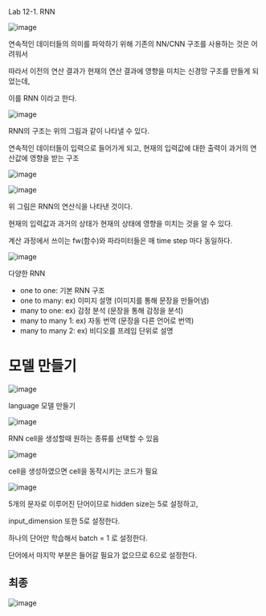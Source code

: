 Lab 12-1. RNN

![image](https://user-images.githubusercontent.com/79880336/136020909-82e0ecf0-393f-43f9-a65e-3bf77533b45b.png)


연속적인 데이터들의 의미를 파악하기 위해 기존의 NN/CNN 구조를 사용하는 것은 어려워서

따라서 이전의 연산 결과가 현재의 연산 결과에 영향을 미치는 신경망 구조를 만들게 되었는데, 

이를 RNN 이라고 한다.


![image](https://user-images.githubusercontent.com/79880336/136033269-bee77058-2d10-47db-b3b1-fe40ee2e557f.png)

RNN의 구조는 위의 그림과 같이 나타낼 수 있다.

연속적인 데이터들이 입력으로 들어가게 되고, 현재의 입력값에 대한 출력이 과거의 연산값에 영향을 받는 구조


![image](https://user-images.githubusercontent.com/79880336/136033458-ec1cb8ad-1ef4-4ff9-a22d-71b05071b8c3.png)


![image](https://user-images.githubusercontent.com/79880336/136033537-f6ce49a0-f65d-45b6-b396-e65f6cfb4c85.png)

위 그림은 RNN의 연산식을 나타낸 것이다.


현재의 입력값과 과거의 상태가 현재의 상태에 영향을 미치는 것을 알 수 있다.
 

계산 과정에서 쓰이는 fw(함수)와 파라미터들은 매 time step 마다 동일하다.
 
 
 ![image](https://user-images.githubusercontent.com/79880336/136033705-5fcbc468-7405-4ff9-ad1d-7682d3a190b8.png)


다양한 RNN
- one to one: 기본 RNN 구조
- one to many: ex) 이미지 설명 (이미지를 통해 문장을 만들어냄)
- many to one: ex) 감정 분석 (문장을 통해 감정을 분석)
- many to many 1: ex) 자동 번역 (문장을 다른 언어로 번역)
- many to many 2: ex) 비디오를 프레임 단위로 설명

# 모델 만들기

![image](https://user-images.githubusercontent.com/79880336/136398011-c7cf6435-9535-4321-b52d-ec5f510f607f.png)

language 모델 만들기

![image](https://user-images.githubusercontent.com/79880336/136398106-c0d359e4-ba42-48c8-b1c1-4ed501a3adc7.png)

RNN cell을 생성할때 원하는 종류를 선택할 수 있음

![image](https://user-images.githubusercontent.com/79880336/136398303-6cd539ae-8572-4251-aa61-25b820e3326b.png)

cell을 생성하였으면 cell을 동작시키는 코드가 필요

![image](https://user-images.githubusercontent.com/79880336/136398529-486275f4-6430-489b-bb69-e7491b74199f.png)

5개의 문자로 이루어진 단어이므로 hidden size는 5로 설정하고, 

input_dimension 또한 5로 설정한다.

하나의 단어만 학습해서 batch = 1 로 설정한다.

단어에서 마지막 부분은 들어갈 필요가 없으므로 6으로 설정한다.

## 최종

![image](https://user-images.githubusercontent.com/79880336/136398836-b6c779e6-02f7-4abd-b607-e3a6549b70ef.png)

